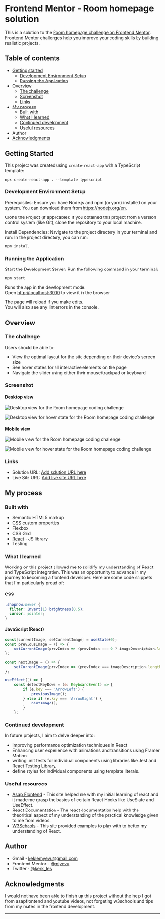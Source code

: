 # Frontend Mentor - Room homepage solution

This is a solution to the [Room homepage challenge on Frontend Mentor](https://www.frontendmentor.io/challenges/room-homepage-BtdBY_ENq). Frontend Mentor challenges help you improve your coding skills by building realistic projects. 

## Table of contents

- [Getting started](#getting-started)
  - [Development Environment Setup](#development-environment-setup)
  - [Running the Application](#running-the-application)
- [Overview](#overview)
  - [The challenge](#the-challenge)
  - [Screenshot](#screenshot)
  - [Links](#links)
- [My process](#my-process)
  - [Built with](#built-with)
  - [What I learned](#what-i-learned)
  - [Continued development](#continued-development)
  - [Useful resources](#useful-resources)
- [Author](#author)
- [Acknowledgments](#acknowledgments)

## Getting Started

This project was created using `create-react-app` with a TypeScript template:
```
npx create-react-app . --template typescript
```

### Development Environment Setup

Prerequisites: Ensure you have Node.js and npm (or yarn) installed on your system. You can download them from https://nodejs.org/en.

Clone the Project (if applicable): If you obtained this project from a version control system (like Git), clone the repository to your local machine.

Install Dependencies: Navigate to the project directory in your terminal and run:
In the project directory, you can run:

```
npm install
```

### Running the Application

Start the Development Server: Run the following command in your terminal:

```
npm start
```

Runs the app in the development mode.\
Open [http://localhost:3000](http://localhost:3000) to view it in the browser.

The page will reload if you make edits.\
You will also see any lint errors in the console.

## Overview

### The challenge

Users should be able to:

- View the optimal layout for the site depending on their device's screen size
- See hover states for all interactive elements on the page
- Navigate the slider using either their mouse/trackpad or keyboard

### Screenshot

#### Desktop view

![Desktop view for the Room homepage coding challenge](./screenshots/desktop-view-1.jpg)

![Desktop view for hover state for the Room homepage coding challenge](./screenshots/desktop-view-2.jpg)

#### Mobile view

![Mobile view for the Room homepage coding challenge](./screenshots/mobile-view-2.jpg)

![Mobile view for hover state for the Room homepage coding challenge](./screenshots/mobile-view-1.jpg)

### Links

- Solution URL: [Add solution URL here](https://your-solution-url.com)
- Live Site URL: [Add live site URL here](https://your-live-site-url.com)

## My process

### Built with

- Semantic HTML5 markup
- CSS custom properties
- Flexbox
- CSS Grid
- [React](https://reactjs.org/) - JS library
- Testing

### What I learned

Working on this project allowed me to solidify my understanding of React and TypeScript integration. This was an opportunity to advance in my journey to becoming a frontend developer. Here are some code snippets that I'm particularly proud of:

#### CSS

```css
.shopnow:hover {
  filter: invert(1) brightness(0.5);
  cursor: pointer;
}
```

#### JavaScript (React)

```jsx
const[currentImage, setCurrentImage] = useState(0);
const previousImage = () => {
    setCurrentImage(prevIndex => (prevIndex === 0 ? imageDescription.length - 1 : prevIndex - 1));
};

const nextImage = () => {
    setCurrentImage(prevIndex => (prevIndex === imageDescription.length - 1 ? 0 : prevIndex + 1));
};

useEffect(() => {
    const detectKeyDown = (e: KeyboardEvent) => {
        if (e.key === 'ArrowLeft') {
            previousImage();
        } else if (e.key === 'ArrowRight') {
            nextImage();
        }
    };
```

### Continued development

In future projects, I aim to delve deeper into:

- Improving performance optimization techniques in React
- Enhancing user experience with animations and transitions using Framer Motion
- writing unit tests for individual components using libraries like Jest and React Testing Library.
- define styles for individual components using template literals. 


### Useful resources

- [Asap Frontend](https://asapfrontend.com/) - This site helped me with my initial learning of react and it made me grasp the basics of certain React Hooks like UseState and UseEffect.
- [React Documentation](https://react.dev/) - The react documentation help with the theoritical aspect of my understanding of the practical knowledge given to me from videos.
- [W3Schools](https://www.w3schools.com/REACT/) - This site provided examples to play with to better my understanding of React.

## Author

- Gmail - [keklemyevu@gmail.com](keklemyevu@gmail.com)
- Frontend Mentor - [@miyevu](https://www.frontendmentor.io/profile/miyevu)
- Twitter - [@kerk_les](https://www.twitter.com/kerk_les)

## Acknowledgments

I would not have been able to finish up this project without the help I got from asapfrontend and youtube videos, not forgeting w3schools and tips from my mates in the frontend development.

---